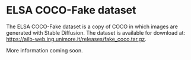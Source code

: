 # ELSA COCO-Fake dataset

The ELSA COCO-Fake dataset is a copy of COCO in which images are generated with Stable Diffusion. The dataset is available for download at: https://ailb-web.ing.unimore.it/releases/fake_coco.tar.gz.

More information coming soon.
